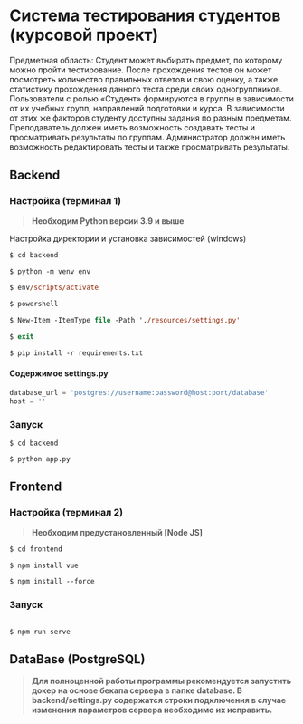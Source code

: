# Система тестирования студентов (курсовой проект)

Предметная область:
Студент может выбирать предмет, по которому можно пройти тестирование. После прохождения тестов он может посмотреть количество правильных ответов и свою оценку, а также статистику прохождения данного теста среди своих одногруппников. Пользователи с ролью «Студент» формируются в группы в зависимости от их учебных групп, направлений подготовки и курса. В зависимости от этих же факторов студенту доступны задания по разным предметам.
Преподаватель должен иметь возможность создавать тесты и просматривать результаты по группам. Администратор должен иметь возможность редактировать тесты и также просматривать результаты.

## Backend

### Настройка (терминал 1)

> **Необходим Python версии 3.9 и выше**

Настройка директории и установка зависимостей (windows)

```ps
$ cd backend

$ python -m venv env

$ env/scripts/activate

$ powershell

$ New-Item -ItemType file -Path './resources/settings.py'

$ exit

$ pip install -r requirements.txt
```

#### Содержимое settings.py

```python
database_url = 'postgres://username:password@host:port/database'
host = ''
```

### Запуск

```console
$ cd backend

$ python app.py
```

## Frontend

### Настройка (терминал 2)

> **Необходим предустановленный [Node JS]**

```ps
$ cd frontend

$ npm install vue

$ npm install --force
```

### Запуск

```console

$ npm run serve
```

## DataBase (PostgreSQL)

> **Для полноценной работы программы рекомендуется запустить докер на основе бекапа сервера в папке database. В backend/settings.py содержатся строки подключения в случае изменения параметров сервера необходимо их исправить.**
